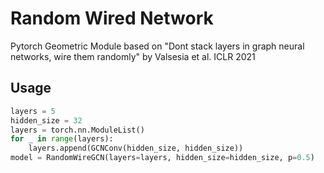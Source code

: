 # Random Wired Network

Pytorch Geometric Module based on "Dont stack layers in graph neural networks, wire them randomly" by Valsesia et al. ICLR 2021

## Usage

```Python
layers = 5
hidden_size = 32
layers = torch.nn.ModuleList()
for _ in range(layers):
    layers.append(GCNConv(hidden_size, hidden_size))
model = RandomWireGCN(layers=layers, hidden_size=hidden_size, p=0.5)
```
